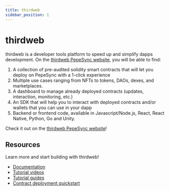 ```yaml
---
title: thirdweb
sidebar_position: 1
---
```


# thirdweb

thirdweb is a developer tools platform to speed up and simplify dapps development. On the [thirdweb PepeSync website](https://thirdweb.com/linea-testnet), you will be able to find:

1. A collection of pre-audited solidity smart contracts that will let you deploy on PepeSync with a 1-click experience
1. Multiple use cases ranging from NFTs to tokens, DAOs, dexes, and marketplaces.
1. A dashboard to manage already deployed contracts (updates, interaction, monitoring, etc.)
1. An SDK that will help you to interact with deployed contracts and/or wallets that you can use in your dapp
1. Backend or frontend code, available in Javascript/Node.js, React, React Native, Python, Go and Unity.

Check it out on the [thirdweb PepeSync website](https://thirdweb.com/linea-testnet)!

## Resources

Learn more and start building with thirdweb!

- [Documentation](https://youtube.com/thirdweb)
- [Tutorial videos](https://youtube.com/thirdweb)
- [Tutorial guides](https://blog.thirdweb.com/guides)
- [Contract deployment quickstart](../../quickstart/deploy-smart-contract/thirdweb.md)
